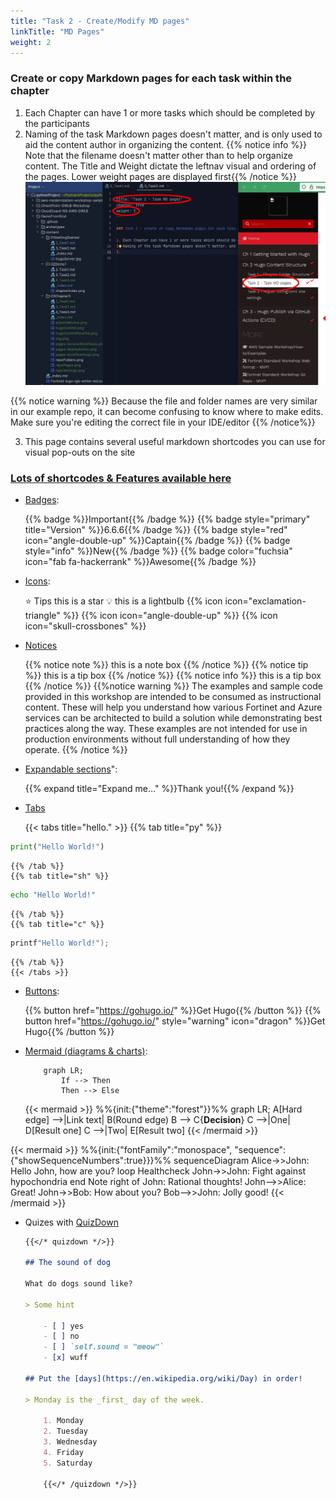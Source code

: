 ```yaml
---
title: "Task 2 - Create/Modify MD pages"
linkTitle: "MD Pages"
weight: 2
---
```


### Create or copy Markdown pages for each task within the chapter 

1. Each Chapter can have 1 or more tasks which should be completed by the participants 
2. Naming of the task Markdown pages doesn't matter, and is only used to aid the content author in organizing the content.
    {{% notice info %}} Note that the filename doesn't matter other than to help organize content.  The Title and Weight dictate the leftnav visual and ordering of the pages.  Lower weight pages are displayed first{{% /notice %}}
    ![taskPage](taskPage.png)


{{% notice warning %}} Because the file and folder names are very similar in our example repo, it can become confusing to know where to make edits.  Make sure you're editing the correct file in your IDE/editor {{% /notice%}}

3. This page contains several useful markdown shortcodes you can use for visual pop-outs on the site

###  [Lots of shortcodes & Features available here](https://mcshelby.github.io/hugo-theme-relearn/shortcodes/index.html)

- [Badges](https://mcshelby.github.io/hugo-theme-relearn/shortcodes/badge/index.html): 

    {{% badge %}}Important{{% /badge %}}
    {{% badge style="primary" title="Version" %}}6.6.6{{% /badge %}}
    {{% badge style="red" icon="angle-double-up" %}}Captain{{% /badge %}}
    {{% badge style="info" %}}New{{% /badge %}}
    {{% badge color="fuchsia" icon="fab fa-hackerrank" %}}Awesome{{% /badge %}}

- [Icons](https://mcshelby.github.io/hugo-theme-relearn/shortcodes/icon/index.html):

    :star: Tips this is a star
    :bulb: this is a lightbulb
    {{% icon icon="exclamation-triangle" %}}
    {{% icon icon="angle-double-up" %}}
    {{% icon icon="skull-crossbones" %}}

- [Notices](https://mcshelby.github.io/hugo-theme-relearn/shortcodes/notice/index.html)

    {{% notice note %}} this is a note box {{% /notice %}}
    {{% notice tip %}} this is a tip box {{% /notice %}}
    {{% notice info %}} this is a tip box {{% /notice %}}
    {{%notice warning %}} The examples and sample code provided in this workshop are intended to be consumed as instructional content. These will help you understand how various Fortinet and Azure services can be architected to build a solution while demonstrating best practices along the way. These examples are not intended for use in production environments without full understanding of how they operate. {{% /notice %}}

- [Expandable sections](https://mcshelby.github.io/hugo-theme-relearn/shortcodes/expand/index.html)":

    {{% expand title="Expand me..." %}}Thank you!{{% /expand %}}

- [Tabs](https://mcshelby.github.io/hugo-theme-relearn/shortcodes/tabs/index.html)
    
    {{< tabs title="hello." >}}
    {{% tab title="py" %}}

```python
print("Hello World!")
```

    {{% /tab %}}
    {{% tab title="sh" %}}
```bash
echo "Hello World!"
```
    {{% /tab %}}
    {{% tab title="c" %}}
```c
printf"Hello World!");
```
    {{% /tab %}}
    {{< /tabs >}}

- [Buttons](https://mcshelby.github.io/hugo-theme-relearn/shortcodes/button/index.html):

    {{% button href="https://gohugo.io/" %}}Get Hugo{{% /button %}}
    {{% button href="https://gohugo.io/" style="warning" icon="dragon" %}}Get Hugo{{% /button %}}

- [Mermaid (diagrams & charts)](https://mcshelby.github.io/hugo-theme-relearn/shortcodes/mermaid/index.html):

    ```mermaid { align="center" zoom="true" }
        graph LR;
            If --> Then
            Then --> Else
    ```

    {{< mermaid >}}
%%{init:{"theme":"forest"}}%%
graph LR;
    A[Hard edge] -->|Link text| B(Round edge)
    B --> C{<strong>Decision</strong>}
    C -->|One| D[Result one]
    C -->|Two| E[Result two]
{{< /mermaid >}}


{{< mermaid >}}
%%{init:{"fontFamily":"monospace", "sequence":{"showSequenceNumbers":true}}}%%
sequenceDiagram
    Alice->>John: Hello John, how are you?
    loop Healthcheck
        John->>John: Fight against hypochondria
    end
    Note right of John: Rational thoughts!
    John-->>Alice: Great!
    John->>Bob: How about you?
    Bob-->>John: Jolly good!
{{< /mermaid >}}

- Quizes with [QuizDown](https://github.com/bonartm/hugo-quiz)

    ```markdown
    {{</* quizdown */>}}
    
    ## The sound of dog
    
    What do dogs sound like?
    
    > Some hint
    
        - [ ] yes
        - [ ] no
        - [ ] `self.sound = "meow"`
        - [x] wuff
    
    ## Put the [days](https://en.wikipedia.org/wiki/Day) in order!
    
    > Monday is the _first_ day of the week.
    
        1. Monday
        2. Tuesday
        3. Wednesday
        4. Friday
        5. Saturday
        
        {{</* /quizdown */>}}
    ```
